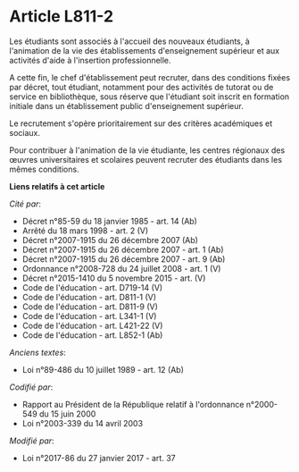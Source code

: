 # Article L811-2

Les étudiants sont associés à l'accueil des nouveaux étudiants, à l'animation de la vie des établissements d'enseignement
supérieur et aux activités d'aide à l'insertion professionnelle.

A cette fin, le chef d'établissement peut recruter, dans des conditions fixées par décret, tout étudiant, notamment pour des
activités de tutorat ou de service en bibliothèque, sous réserve que l'étudiant soit inscrit en formation initiale dans un
établissement public d'enseignement supérieur.

Le recrutement s'opère prioritairement sur des critères académiques et sociaux.

Pour contribuer à l'animation de la vie étudiante, les centres régionaux  des œuvres universitaires et scolaires peuvent
recruter des étudiants  dans les mêmes conditions.

**Liens relatifs à cet article**

_Cité par_:

  - Décret n°85-59 du 18 janvier 1985 - art. 14 (Ab)
  - Arrêté du 18 mars 1998 - art. 2 (V)
  - Décret n°2007-1915 du 26 décembre 2007 (Ab)
  - Décret n°2007-1915 du 26 décembre 2007 - art. 1 (Ab)
  - Décret n°2007-1915 du 26 décembre 2007 - art. 9 (Ab)
  - Ordonnance n°2008-728 du 24 juillet 2008 - art. 1 (V)
  - Décret n°2015-1410 du 5 novembre 2015 - art. (V)
  - Code de l'éducation - art. D719-14 (V)
  - Code de l'éducation - art. D811-1 (V)
  - Code de l'éducation - art. D811-9 (V)
  - Code de l'éducation - art. L341-1 (V)
  - Code de l'éducation - art. L421-22 (V)
  - Code de l'éducation - art. L852-1 (Ab)

_Anciens textes_:

  - Loi n°89-486 du 10 juillet 1989 - art. 12 (Ab)

_Codifié par_:

  - Rapport au Président de la République relatif à l'ordonnance n°2000-549 du 15 juin 2000
  - Loi n°2003-339 du 14 avril 2003

_Modifié par_:

  - Loi n°2017-86 du 27 janvier 2017 - art. 37
